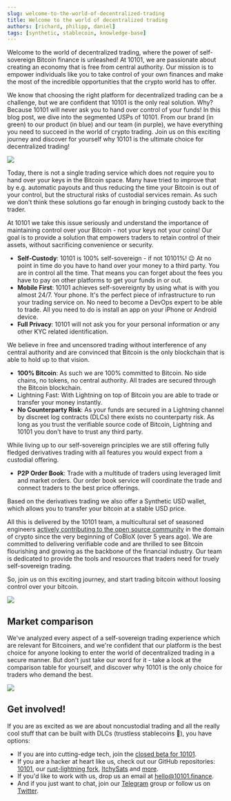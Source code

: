 ```yaml
---
slug: welcome-to-the-world-of-decentralized-trading
title: Welcome to the world of decentralized trading
authors: [richard, philipp, daniel]
tags: [synthetic, stablecoin, knowledge-base]
---
```


Welcome to the world of decentralized trading, where the power of self-sovereign Bitcoin finance is unleashed! At 10101, we are passionate about creating an economy that is free from central authority. Our mission is to empower individuals like you to take control of your own finances and make the most of the incredible opportunities that the crypto world has to offer.

We know that choosing the right platform for decentralized trading can be a challenge, but we are confident that 10101 is the only real solution. Why? Because 10101 will never ask you to hand over control of your funds!
In this blog post, we dive into the segmented USPs of 10101. From our brand (in green) to our product (in blue) and our team (in purple), we have everything you need to succeed in the world of crypto trading. Join us on this exciting journey and discover for yourself why 10101 is the ultimate choice for decentralized trading!

![](/2023-02-16-decentralized-finace/values.jpg)

<!-- truncate -->

Today, there is not a single trading service which does not require you to hand over your keys in the Bitcoin space. Many have tried to improve that by e.g. automatic payouts and thus reducing the time your Bitcoin is out of your control, but the structural risks of custodial services remain. As such we don't think these solutions go far enough in bringing custody back to the trader.


At 10101 we take this issue seriously and understand the importance of maintaining control over your Bitcoin - not your keys not your coins! Our goal is to provide a solution that empowers traders to retain control of their assets, without sacrificing convenience or security.


- **Self-Custody**: 10101 is 100% self-sovereign - if not 10101%! 😉 At no point in time do you have to hand over your money to a third party. You are in control all the time. That means you can forget about the fees you have to pay on other platforms to get your funds in or out.
- **Mobile First**: 10101 achieves self-sovereignty by using what is with you almost 24/7. Your phone. It's the perfect piece of infrastructure to run your trading service on. No need to become a DevOps expert to be able to trade. All you need to do is install an app on your iPhone or Android device.
- **Full Privacy**: 10101 will not ask you for your personal information or any other KYC related identification.

We believe in free and uncensored trading without interference of any central authority and are convinced that Bitcoin is the only blockchain that is able to hold up to that vision.

- **100% Bitcoin**: As such we are 100% committed to Bitcoin. No side chains, no tokens, no central authority. All trades are secured through the Bitcoin blockchain.
- Lightning Fast: With Lightning on top of Bitcoin you are able to trade or transfer your money instantly.
- **No Counterparty Risk**: As your funds are secured in a Lightning channel by discreet log contracts (DLCs) there exists no counterparty risk. As long as you trust the verifiable source code of Bitcoin, Lightning and 10101 you don't have to trust any third party.


While living up to our self-sovereign principles we are still offering fully fledged derivatives trading with all features you would expect from a custodial offering.

- **P2P Order Book**: Trade with a multitude of traders using leveraged limit and market orders. Our order book service will coordinate the trade and connect traders to the best price offerings.


Based on the derivatives trading we also offer a Synthetic USD wallet, which allows you to transfer your bitcoin at a stable USD price.

All this is delivered by the 10101 team, a multicultural set of seasoned engineers [actively contributing to the open source community](https://10101.substack.com/p/our-path-to-bitcoin-and-self-custodial-trading-4c4dedb23309) in the domain of crypto since the very beginning of CoBloX (over 5 years ago). We are committed to delivering verifiable code and are thrilled to see Bitcoin flourishing and growing as the backbone of the financial industry. Our team is dedicated to provide the tools and resources that traders need for truely self-sovereign trading.

So, join us on this exciting journey, and start trading bitcoin without loosing control over your bitcoin.

![](/2023-02-16-decentralized-finace/moon.jpg)


## Market comparison

We've analyzed every aspect of a self-sovereign trading experience which are relevant for Bitcoiners, and we're confident that our platform is the best choice for anyone looking to enter the world of decentralized trading in a secure manner. But don't just take our word for it - take a look at the comparison table for yourself, and discover why 10101 is the only choice for traders who demand the best.


![](/2023-02-16-decentralized-finace/table.png)


## Get involved!

If you are as excited as we are about noncustodial trading and all the really cool stuff that can be built with DLCs (trustless stablecoins 👀), you have options:

- If you are into cutting-edge tech, join the [closed beta for 10101](https://notionforms.io/forms/10101-beta-signup/).
- If you are a hacker at heart like us, check out our GitHub repositories: [10101](https://github.com/get10101/10101), our [rust-lightning fork](https://github.com/get10101/rust-lightning), [ItchySats](https://github.com/get10101/itchysats/releases/tag/0.7.0) and [more](https://github.com/get10101/).
- If you'd like to work with us, drop us an email at hello@10101.finance.
- And if you just want to chat, join our [Telegram](https://t.me/get10101) group or follow us on [Twitter](https://twitter.com/get10101).


